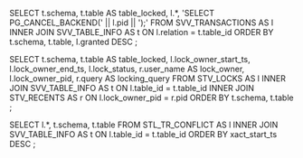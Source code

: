 
SELECT
      t.schema,
      t.table AS table_locked,
      l.*,
      'SELECT PG_CANCEL_BACKEND(' || l.pid || ');'
FROM
      SVV_TRANSACTIONS AS l
INNER JOIN
      SVV_TABLE_INFO AS t
      ON l.relation = t.table_id
ORDER BY
      t.schema,
      t.table,
      l.granted DESC
;


SELECT
      t.schema,
      t.table AS table_locked,
      l.lock_owner_start_ts,
      l.lock_owner_end_ts,
      l.lock_status,
      r.user_name AS lock_owner,
      l.lock_owner_pid,
      r.query AS locking_query
FROM
      STV_LOCKS AS l
INNER JOIN
      SVV_TABLE_INFO AS t
      ON l.table_id = t.table_id
INNER JOIN
      STV_RECENTS AS r
      ON l.lock_owner_pid = r.pid
ORDER BY
      t.schema,
      t.table
;

SELECT
      l.*,
      t.schema,
      t.table
FROM
      STL_TR_CONFLICT AS l
INNER JOIN
      SVV_TABLE_INFO AS t
      ON l.table_id = t.table_id
ORDER BY
      xact_start_ts DESC
;
